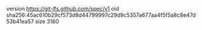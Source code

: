 version https://git-lfs.github.com/spec/v1
oid sha256:45ac610b29cf573d8d44799997c29d9c5357a677aa4f5f5a8c8e47d53b41ea57
size 3160
